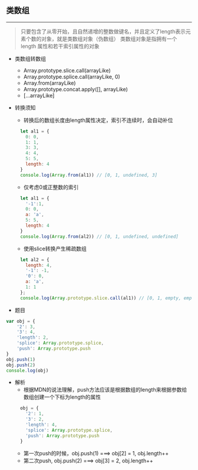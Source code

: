 ## 类数组
---

  > 只要包含了从零开始，且自然递增的整数做键名，并且定义了length表示元素个数的对象，就是类数组对象（伪数组）
  > 类数组对象是指拥有一个 length 属性和若干索引属性的对象

* 类数组转数组
    - Array.prototype.slice.call(arrayLike)
    - Array.prototype.splice.call(arrayLike, 0)
    - Array.from(arrayLike)
    - Array.prototype.concat.apply([], arrayLike)
    - [...arrayLike]


* 转换须知
    - 转换后的数组长度由length属性决定，索引不连续时，会自动补位
    ```javascript
      let al1 = {
        0: 0,
        1: 1,
        3: 3,
        4: 4,
        5: 5,
        length: 4
      }
      console.log(Array.from(al1)) // [0, 1, undefined, 3]
    ```
    - 仅考虑0或正整数的索引
    ```javascript
      let al1 = {
        '-1':1,
        0: 0,
        a: 'a',
        5: 5,
        length: 4
      }
      console.log(Array.from(al2)) // [0, 1, undefined, undefined]
    ```
    - 使用slice转换产生稀疏数组
    ```javascript
      let al2 = {
        length: 4,
        '-1': -1,
        '0': 0,
        a: 'a',
        1: 1
      };
      console.log(Array.prototype.slice.call(al1)) // [0, 1, empty, empty]
    ```

* 题目
```javascript
var obj = {
    '2': 3,
    '3': 4,
    'length': 2,
    'splice': Array.prototype.splice,
    'push': Array.prototype.push
}
obj.push(1)
obj.push(2)
console.log(obj)
```

* 解析
  - 根据MDN的说法理解，push方法应该是根据数组的length来根据参数给数组创建一个下标为length的属性
  ```javascript
    obj = {
      '2': 1,
      '3': 2,
      'length': 4,
      'splice': Array.prototype.splice,
      'push': Array.prototype.push
    }
  ```
  - 第一次push的时候，obj.push(1) ===> obj[2] = 1, obj.length++
  - 第二次push, obj.push(2) ===> obj[3] = 2, obj.length++


